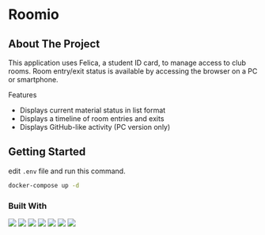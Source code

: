 # Roomio


## About The Project
This application uses Felica, a student ID card, to manage access to club rooms.
Room entry/exit status is available by accessing the browser on a PC or smartphone.

Features
* Displays current material status in list format
* Displays a timeline of room entries and exits
* Displays GitHub-like activity (PC version only)


<!-- GETTING STARTED -->
## Getting Started

edit `.env` file and run this command.
  ```sh
  docker-compose up -d
  ```

### Built With

<img src="https://img.shields.io/badge/-Html5-E34F26.svg?logo=html5&style=plastic">
<img src="https://img.shields.io/badge/-Css3-1572B6.svg?logo=css3&style=plastic">
<img src="https://img.shields.io/badge/-Typescript-007ACC.svg?logo=typescript&style=plastic">
<img src="https://img.shields.io/badge/-Docker-1488C6.svg?logo=docker&style=plastic">
<img src="https://img.shields.io/badge/-Node.js-339933.svg?logo=node.js&style=plastic">
<img src="https://img.shields.io/badge/-Nuxt.js-00C58E.svg?logo=nuxt.js&style=plastic">
<img src="https://img.shields.io/badge/-Vue.js-4FC08D.svg?logo=vue.js&style=plastic">
